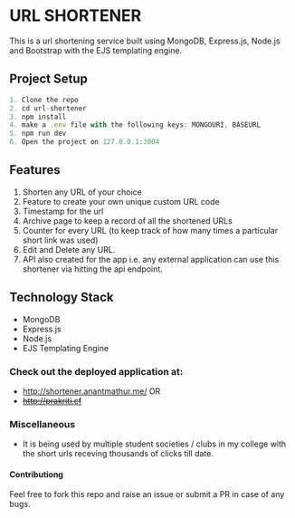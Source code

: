# URL SHORTENER

This is a url shortening service built using MongoDB, Express.js, Node.js and Bootstrap with the EJS templating engine.

## Project Setup

```javascript
1. Clone the repo
2. cd url-shortener
3. npm install
4. make a .env file with the following keys: MONGOURI, BASEURL
5. npm run dev
6. Open the project on 127.0.0.1:3004
```

## Features

1. Shorten any URL of your choice
2. Feature to create your own unique custom URL code
3. Timestamp for the url
4. Archive page to keep a record of all the shortened URLs
5. Counter for every URL (to keep track of how many times a particular short link was used)
6. Edit and Delete any URL.
7. API also created for the app i.e. any external application can use this shortener via hitting the api endpoint.

## Technology Stack

- MongoDB
- Express.js
- Node.js
- EJS Templating Engine

### Check out the deployed application at:

- http://shortener.anantmathur.me/
  OR
- ~~http://prakriti.cf~~

### Miscellaneous

- It is being used by multiple student societies / clubs in my college with the short urls receving thousands of clicks till date.

#### Contributiong

Feel free to fork this repo and raise an issue or submit a PR in case of any bugs.
